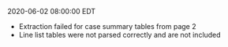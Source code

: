 2020-06-02 08:00:00 EDT


- Extraction failed for case summary tables from page 2
- Line list tables were not parsed correctly and are not included
